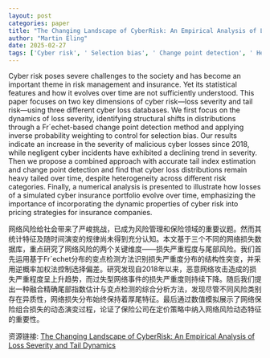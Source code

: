 ```yaml
---
layout: post
categories: paper
title: "The Changing Landscape of CyberRisk: An Empirical Analysis of Loss Severity and Tail Dynamics"
author: "Martin Eling"
date: 2025-02-27
tags: ['Cyber risk', ' Selection bias', ' Change point detection', ' Heavy tails', ' Cyber insurance']
---
```


Cyber risk poses severe challenges to the society and has become an important theme in risk management and insurance. Yet its statistical features and how it evolves over time are not sufficiently understood. This paper focuses on two key dimensions of cyber risk—loss severity and tail risk—using three different cyber loss databases. We first focus on the dynamics of loss severity, identifying structural shifts in distributions through a Fr´echet-based change point detection method and applying inverse probability weighting to control for selection bias. Our results indicate an increase in the severity of malicious cyber losses since 2018, while negligent cyber incidents have exhibited a declining trend in severity. Then we propose a combined approach with accurate tail index estimation and change point detection and find that cyber loss distributions remain heavy tailed over time, despite heterogeneity across different risk categories. Finally, a numerical analysis is presented to illustrate how losses of a simulated cyber insurance portfolio evolve over time, emphasizing the importance of incorporating the dynamic properties of cyber risk into pricing strategies for insurance companies.

网络风险给社会带来了严峻挑战，已成为风险管理和保险领域的重要议题。然而其统计特征及随时间演变的规律尚未得到充分认知。本文基于三个不同的网络损失数据库，重点研究了网络风险的两个关键维度——损失严重程度与尾部风险。我们首先运用基于Fr´echet分布的变点检测方法识别损失严重度分布的结构性突变，并采用逆概率加权法控制选择偏差。研究发现自2018年以来，恶意网络攻击造成的损失严重程度呈上升趋势，而过失型网络事件的损失严重度则持续下降。随后我们提出一种融合精确尾部指数估计与变点检测的综合分析方法，发现尽管不同风险类别存在异质性，网络损失分布始终保持着厚尾特征。最后通过数值模拟展示了网络保险组合损失的动态演变过程，论证了保险公司在定价策略中纳入网络风险动态特征的重要性。

资源链接: [The Changing Landscape of CyberRisk: An Empirical Analysis of Loss Severity and Tail Dynamics](https://papers.ssrn.com/sol3/papers.cfm?abstract_id=5158032)
